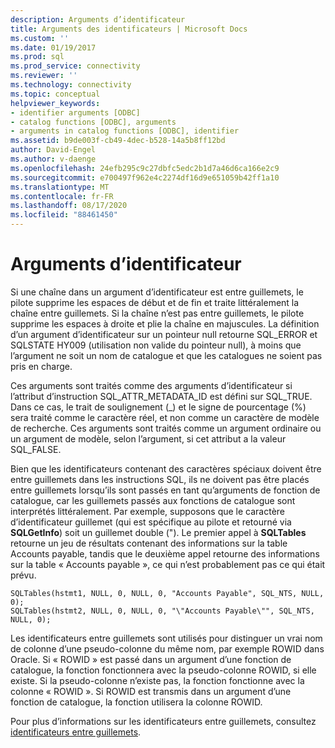 ```yaml
---
description: Arguments d’identificateur
title: Arguments des identificateurs | Microsoft Docs
ms.custom: ''
ms.date: 01/19/2017
ms.prod: sql
ms.prod_service: connectivity
ms.reviewer: ''
ms.technology: connectivity
ms.topic: conceptual
helpviewer_keywords:
- identifier arguments [ODBC]
- catalog functions [ODBC], arguments
- arguments in catalog functions [ODBC], identifier
ms.assetid: b9de003f-cb49-4dec-b528-14a5b8ff12bd
author: David-Engel
ms.author: v-daenge
ms.openlocfilehash: 24efb295c9c27dbfc5edc2b1d7a46d6ca166e2c9
ms.sourcegitcommit: e700497f962e4c2274df16d9e651059b42ff1a10
ms.translationtype: MT
ms.contentlocale: fr-FR
ms.lasthandoff: 08/17/2020
ms.locfileid: "88461450"
---
```

# <a name="identifier-arguments"></a>Arguments d’identificateur
Si une chaîne dans un argument d’identificateur est entre guillemets, le pilote supprime les espaces de début et de fin et traite littéralement la chaîne entre guillemets. Si la chaîne n’est pas entre guillemets, le pilote supprime les espaces à droite et plie la chaîne en majuscules. La définition d’un argument d’identificateur sur un pointeur null retourne SQL_ERROR et SQLSTATE HY009 (utilisation non valide du pointeur null), à moins que l’argument ne soit un nom de catalogue et que les catalogues ne soient pas pris en charge.  
  
 Ces arguments sont traités comme des arguments d’identificateur si l’attribut d’instruction SQL_ATTR_METADATA_ID est défini sur SQL_TRUE. Dans ce cas, le trait de soulignement (_) et le signe de pourcentage (%) sera traité comme le caractère réel, et non comme un caractère de modèle de recherche. Ces arguments sont traités comme un argument ordinaire ou un argument de modèle, selon l’argument, si cet attribut a la valeur SQL_FALSE.  
  
 Bien que les identificateurs contenant des caractères spéciaux doivent être entre guillemets dans les instructions SQL, ils ne doivent pas être placés entre guillemets lorsqu’ils sont passés en tant qu’arguments de fonction de catalogue, car les guillemets passés aux fonctions de catalogue sont interprétés littéralement. Par exemple, supposons que le caractère d’identificateur guillemet (qui est spécifique au pilote et retourné via **SQLGetInfo**) soit un guillemet double ("). Le premier appel à **SQLTables** retourne un jeu de résultats contenant des informations sur la table Accounts payable, tandis que le deuxième appel retourne des informations sur la table « Accounts payable », ce qui n’est probablement pas ce qui était prévu.  
  
```  
SQLTables(hstmt1, NULL, 0, NULL, 0, "Accounts Payable", SQL_NTS, NULL, 0);  
SQLTables(hstmt2, NULL, 0, NULL, 0, "\"Accounts Payable\"", SQL_NTS, NULL, 0);  
```  
  
 Les identificateurs entre guillemets sont utilisés pour distinguer un vrai nom de colonne d’une pseudo-colonne du même nom, par exemple ROWID dans Oracle. Si « ROWID » est passé dans un argument d’une fonction de catalogue, la fonction fonctionnera avec la pseudo-colonne ROWID, si elle existe. Si la pseudo-colonne n’existe pas, la fonction fonctionne avec la colonne « ROWID ». Si ROWID est transmis dans un argument d’une fonction de catalogue, la fonction utilisera la colonne ROWID.  
  
 Pour plus d’informations sur les identificateurs entre guillemets, consultez [identificateurs entre guillemets](../../../odbc/reference/develop-app/quoted-identifiers.md).
